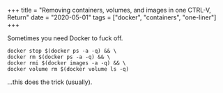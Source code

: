 +++
title = "Removing containers, volumes, and images in one CTRL-V, Return"
date = "2020-05-01"
tags = ["docker", "containers", "one-liner"]
+++

Sometimes you need Docker to fuck off.

```shell script
docker stop $(docker ps -a -q) && \
docker rm $(docker ps -a -q) && \
docker rmi $(docker images -a -q) && \
docker volume rm $(docker volume ls -q)
```

...this does the trick (usually).